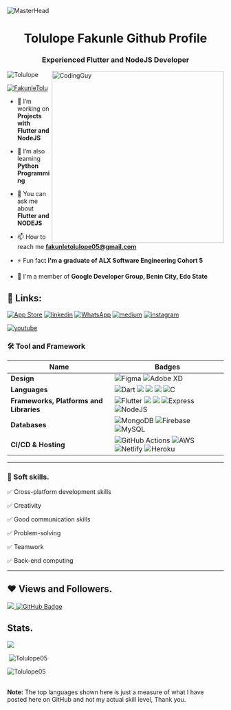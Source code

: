 
 ![MasterHead](https://blog.bit.ai/wp-content/uploads/2018/09/How-to-Embed-GitHub-Gists-in-Your-Documents-Blog-Banner.png)
<h1 align="center">Tolulope Fakunle Github Profile</h1>
<h3 align="center">Experienced Flutter and NodeJS Developer</h3>
<img align= "right" alt="CodingGuy" width="400" src="https://cdn.dribbble.com/users/1162077/screenshots/3848914/media/320984a9ca58b3c73274c9259ecf6de8.gif">

<p align="left"> <img src="https://komarev.com/ghpvc/?username=Tolulope05&label=Profile%20views&color=0e75b6&style=flat" alt="Tolulope" /> </p>

<p align="left"> <a href="https://twitter.com/FakunleTolu" target="blank"><img src="https://img.shields.io/twitter/follow/FakunleTolu?logo=twitter&style=for-the-badge" alt="FakunleTolu" /></a> </p>

- 🔭 I’m working on **Projects with Flutter and NodeJS**

- 🌱 I’m also learning **Python Programming**

- 💬 You can ask me about **Flutter and NODEJS**

- 📫 How to reach me **fakunletolulope05@gmail.com**

- ⚡ Fun fact **I'm a graduate of ALX Software Engineering Cohort 5**

- 🔭 I'm a member of **Google Developer Group, Benin City, Edo State**
 
 ## 🔗 Links:
[![App Store](https://img.shields.io/badge/App_Store-0D96F6?style=for-the-badge&logo=app-store&logoColor=white)](https://developers.google.com/profile/u/tolulopefakunle/dashboard)
[![linkedin](https://img.shields.io/badge/linkedin-0A66C2?style=for-the-badge&logo=linkedin&logoColor=white)](https://www.linkedin.com/in/https://www.linkedin.com/in/tolutech/)
[![WhatsApp](https://img.shields.io/badge/WhatsApp-25D366?style=for-the-badge&logo=whatsapp&logoColor=white)](https://wa.link/4clrdv)
[![medium](https://img.shields.io/badge/medium-fff?style=for-the-badge&logo=medium&logoColor=black)](https://medium.com/@fakunletolulope05)
[![instagram](https://img.shields.io/badge/instagram-1DA1F2?style=for-the-badge&logo=instagram&logoColor=white)](https://www.instagram.com/tolucodes)
<!-- [![portfolio](https://img.shields.io/badge/my_portfolio-000?style=for-the-badge&logo=ko-fi&logoColor=white)](http://tolucoder.herokuapp.com/) -->
[![youtube](https://img.shields.io/badge/youtube-ff0000?style=for-the-badge&logo=youtube&logoColor=white)](https://www.youtube.com/channel/UC2TH9k3DtCjwPUovh-Sb-Qg)

### 🛠 Tool and Framework

Name | Badges
--- | --- 
**Design**  |  ![Figma](https://img.shields.io/badge/figma-%23F24E1E.svg?style=for-the-badge&logo=figma&logoColor=white) ![Adobe XD](https://img.shields.io/badge/Adobe%20XD-470137?style=for-the-badge&logo=Adobe%20XD&logoColor=#FF61F6)
**Languages**  |  ![Dart](https://img.shields.io/badge/dart-%230175C2.svg?style=for-the-badge&logo=dart&logoColor=white) <img src="https://img.shields.io/badge/JavaScript-323330?style=for-the-badge&logo=javascript&logoColor=F7DF1E" /> <img src="https://img.shields.io/badge/CSS3-1572B6?style=for-the-badge&logo=css3&logoColor=white" /> <img src="https://img.shields.io/badge/HTML5-E34F26?style=for-the-badge&logo=html5&logoColor=white" /> ![C](https://img.shields.io/badge/c-%2300599C.svg?style=for-the-badge&logo=c&logoColor=white)
**Frameworks, Platforms and Libraries** | ![Flutter](https://img.shields.io/badge/Flutter-%2302569B.svg?style=for-the-badge&logo=Flutter&logoColor=white) <img src="https://img.shields.io/badge/Bootstrap-563D7C?style=for-the-badge&logo=bootstrap&logoColor=white" /> <img src="https://img.shields.io/badge/React-20232A?style=for-the-badge&logo=react&logoColor=61DAFB" /> ![Express](https://img.shields.io/badge/Express-000?style=for-the-badge&logo=express&logoColor=white) ![NodeJS](https://img.shields.io/badge/node.js-6DA55F?style=for-the-badge&logo=node.js&logoColor=white)
**Databases**  | ![MongoDB](https://img.shields.io/badge/MongoDB-%234ea94b.svg?style=for-the-badge&logo=mongodb&logoColor=white) ![Firebase](https://img.shields.io/badge/firebase-%23039BE5.svg?style=for-the-badge&logo=firebase) ![MySQL](https://img.shields.io/badge/mysql-%2300f.svg?style=for-the-badge&logo=mysql&logoColor=white)
**CI/CD & Hosting**   | ![GitHub Actions](https://img.shields.io/badge/github%20actions-%232671E5.svg?style=for-the-badge&logo=githubactions&logoColor=white) ![AWS](https://img.shields.io/badge/AWS-%23FF9900.svg?style=for-the-badge&logo=amazon-aws&logoColor=white) ![Netlify](https://img.shields.io/badge/netlify-%23000000.svg?style=for-the-badge&logo=netlify&logoColor=#00C7B7) ![Heroku](https://img.shields.io/badge/heroku-%23430098.svg?style=for-the-badge&logo=heroku&logoColor=white)
</p> 

<hr>

### 👔 Soft skills.

✅ Cross-platform development skills

✅ Creativity

✅ Good communication skills

✅ Problem-solving

✅ Teamwork

✅ Back-end computing

<hr>

## ❤ Views and Followers.

<a href="https://github.com/Tolulope05/github-profile-views-counter">
    <img src="https://komarev.com/ghpvc/?username=Tolulope05">
</a>
<a href="https://github.com/Tolulope05?tab=followers"><img src="https://img.shields.io/github/followers/Tolulope05?label=Followers&style=social" alt="GitHub Badge"></a>


 <br>
 
 
 ## Stats.
 <p><img align="center" src="https://github-readme-stats.vercel.app/api/top-langs/?username=Tolulope05&layout=compact&theme=dark&hide_border=false" /></p>
<p>&nbsp;<img align="center" src="https://github-readme-stats.vercel.app/api?username=Tolulope05&show_icons=true&locale=en&theme=onedark" alt="Tolulope05" /></p>

<p><img align="center" src="https://github-readme-streak-stats.herokuapp.com/?user=Tolulope05&theme=dark" alt="Tolulope05" /></p>
<br/>
 <b>Note:</b> The top languages shown here is just a measure of what I have posted here on GitHub and not my actual skill level, Thank you.


<!-- > <a href="https://github.com/Tolulope05/github-readme-activity-graph"><img alt="Tolulope Fakunle' Activity Graph" src="https://activity-graph.herokuapp.com/graph?username=Tolulope05&bg_color=0D1117&color=5BCDEC&line=5BCDEC&point=FFFFFF&hide_border=true" /></a> -->

<br/>

<!---
Tolulope05/Tolulope05 is a ✨ special ✨ repository because its `README.md` (this file) appears on your GitHub profile.
You can click the Preview link to take a look at your changes.
--->
